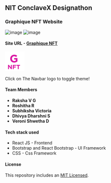 ## **NIT ConclaveX Designathon**

### **Graphique NFT Website**
![image](https://user-images.githubusercontent.com/67852219/156910530-fbc57f2b-2058-486b-b9c3-8da7dc4f755e.png)
![image](https://user-images.githubusercontent.com/67852219/156910561-e9893434-94d4-4003-a6c7-19e5a554afec.png)


#### **Site URL** - [Graphique NFT](https://graphique-nft.vercel.app/)

![image](/public/logo.svg)

Click on The Navbar logo to toggle theme!

#### **Team Members**

- **Raksha V G**
- **Roshitha R**
- **Subhiksha Victoria**
- **Dhivya Dharshni S**
- **Veroni Shwetha D**

#### **Tech stack used**

- React JS - Frontend
- Bootstrap and React Bootstrap - UI Framework
- CSS - Css Framework

#### **License**

This repository includes an [MIT Licensed](https://github.com/Raksha001/graphique-nft/blob/main/LICENSE).
